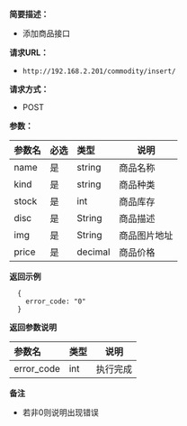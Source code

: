 
    
**简要描述：** 

- 添加商品接口

**请求URL：** 
- ` http://192.168.2.201/commodity/insert/ `
  
**请求方式：**
- POST 

**参数：** 

|参数名|必选|类型|说明|
|:----    |:---|:----- |-----   |
|name |是  |string |商品名称   |
|kind |是  |string | 商品种类    |
|stock     |是  |int | 商品库存   |
|disc     |是  |String | 商品描述   |
|img     |是  |String | 商品图片地址   |
|price     |是  |decimal | 商品价格   |


 **返回示例**

``` 
  {
    error_code: "0"
  }
```

 **返回参数说明** 

|参数名|类型|说明|
|:-----  |:-----|-----                           |
|error_code |int   |执行完成  |

 **备注** 

- 若非0则说明出现错误

